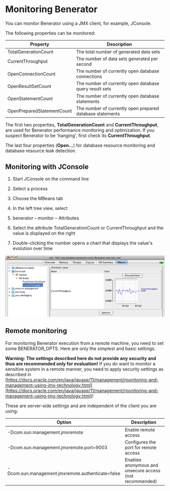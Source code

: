 # Monitoring Benerator

You can monitor Benerator using a JMX client, for example, JConsole.

The following properties can be monitored:

| Property | Description |
| --- | --- |
| TotalGenerationCount | The total number of generated data sets |
| CurrentThroughput | The number of data sets generated per second |
| OpenConnectionCount | The number of currently open database connections |
| OpenResultSetCount | The number of currently open database query result sets |
| OpenStatementCount | The number of currently open database statements |
| OpenPreparedStatementCount | The number of currently open prepared database statements |

The first two properties, **TotalGenerationCount** and **CurrentThroughput**, are used for Benerator performance monitoring and optimization. If you
suspect Benerator to be 'hanging', first check its **CurrentThroughput**.

The last four properties (**Open...**) for database resource monitoring and database resource leak detection.

## Monitoring with JConsole

1. Start JConsole on the command line

2. Select a process

3. Choose the MBeans tab

4. In the left tree view, select

5. benerator – monitor – Attributes

6. Select the attribute TotalGenerationCount or CurrentThroughput and the value is displayed on the right

7. Double-clicking the number opens a chart that displays the value's evolution over time

![](assets/grafik21.png)

## Remote monitoring

For monitoring Benerator execution from a remote machine, you need to set some BENERATOR_OPTS. Here are only the simplest and basic settings.

**Warning:** **The settings described here do not provide any security and thus are recommended only for evaluation!**
If you do want to monitor a sensitive system in a remote manner, you need to apply security settings as described
in [https://docs.oracle.com/en/java/javase/11/management/monitoring-and-management-using-jmx-technology.html](https://docs.oracle.com/en/java/javase/11/management/monitoring-and-management-using-jmx-technology.html)!

These are server-side settings and are independent of the client you are using:

| Option | Description |
| --- | --- |
| -Dcom.sun.management.jmxremote | Enable remote access |
| -Dcom.sun.management.jmxremote.port=9003 | Configures the port for remote access |
| -Dcom.sun.management.jmxremote.authenticate=false | Enables anonymous and unsecure access (not recommended) |
